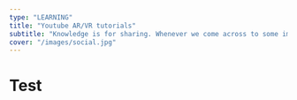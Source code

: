 ```yaml
---
type: "LEARNING"
title: "Youtube AR/VR tutorials"
subtitle: "Knowledge is for sharing. Whenever we come across to some important lesson, we try to put it in video format."
cover: "/images/social.jpg"
---
```


# Test